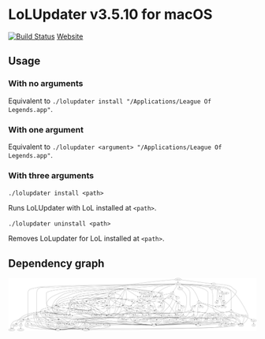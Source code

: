 # LoLUpdater v3.5.10 for macOS
[![Build Status](https://travis-ci.org/LoLUpdater/LoLUpdater-macOS.svg?branch=master)](https://travis-ci.org/LoLUpdater/LoLUpdater-macOS)
[Website](https://LoLUpdater.com)
## Usage
### With no arguments
Equivalent to `./lolupdater install "/Applications/League Of Legends.app"`.
### With one argument
Equivalent to `./lolupdater <argument> "/Applications/League Of Legends.app"`.
### With three arguments
`./lolupdater install <path>`

Runs LoLUpdater with LoL installed at `<path>`.

`./lolupdater uninstall <path>`

Removes LoLupdater for LoL installed at `<path>`.

## Dependency graph
![](graph.png)
